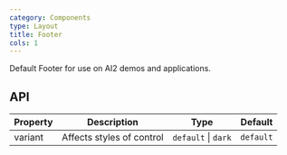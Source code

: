 ```yaml
---
category: Components
type: Layout
title: Footer
cols: 1
---
```


Default Footer for use on AI2 demos and applications.

## API

| Property | Description | Type | Default |
| --- | --- | --- | --- |
| variant | Affects styles of control | `default` \| `dark` | `default` |
